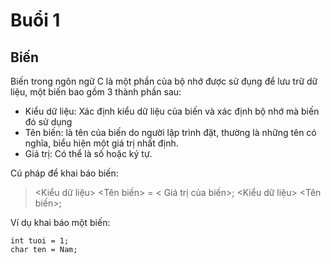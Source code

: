 # Buổi 1
## Biến

Biến trong ngôn ngữ C là một phần của bộ nhớ  được sử đụng để lưu trữ dữ liệu, một biến bao gồm 3 thành phần sau:
- Kiểu dữ liệu: Xác định kiểu dữ liệu của biến và  xác định bộ nhớ mà biến đó sử dụng
- Tên biến: là tên của biến do người lập trình đặt, thường là những tên có nghĩa, biểu hiện một giá trị nhất định.
- Giá trị: Có thể là số hoặc ký tự.

Cú pháp để khai báo biến:

> <Kiểu dữ liệu> <Tên biến> = < Giá trị của biến>;
> <Kiểu dữ liệu> <Tên biến>;

Ví dụ khai báo một biến:

    int tuoi = 1;
    char ten = Nam;

